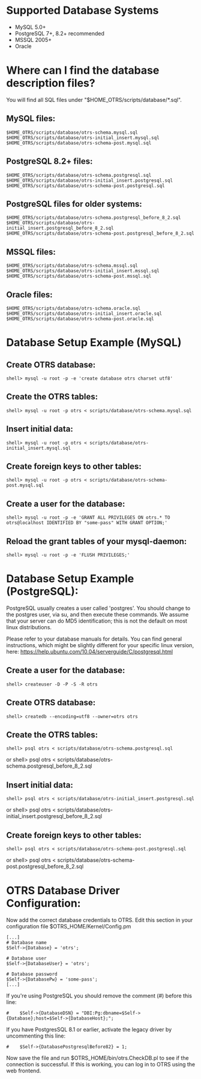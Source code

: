 Supported Database Systems
==========================

- MySQL 5.0+
- PostgreSQL 7+, 8.2+ recommended
- MSSQL 2005+
- Oracle


Where can I find the database description files?
================================================

You will find all SQL files under "$HOME_OTRS/scripts/database/*.sql".

MySQL files:
----------------
    $HOME_OTRS/scripts/database/otrs-schema.mysql.sql
    $HOME_OTRS/scripts/database/otrs-initial_insert.mysql.sql
    $HOME_OTRS/scripts/database/otrs-schema-post.mysql.sql

PostgreSQL 8.2+ files:
---------------------
    $HOME_OTRS/scripts/database/otrs-schema.postgresql.sql
    $HOME_OTRS/scripts/database/otrs-initial_insert.postgresql.sql
    $HOME_OTRS/scripts/database/otrs-schema-post.postgresql.sql

PostgreSQL files for older systems:
-----------------------------------
    $HOME_OTRS/scripts/database/otrs-schema.postgresql_before_8_2.sql
    $HOME_OTRS/scripts/database/otrs-initial_insert.postgresql_before_8_2.sql
    $HOME_OTRS/scripts/database/otrs-schema-post.postgresql_before_8_2.sql

MSSQL files:
----------------
    $HOME_OTRS/scripts/database/otrs-schema.mssql.sql
    $HOME_OTRS/scripts/database/otrs-initial_insert.mssql.sql
    $HOME_OTRS/scripts/database/otrs-schema-post.mssql.sql

Oracle files:
----------------
    $HOME_OTRS/scripts/database/otrs-schema.oracle.sql
    $HOME_OTRS/scripts/database/otrs-initial_insert.oracle.sql
    $HOME_OTRS/scripts/database/otrs-schema-post.oracle.sql


Database Setup Example (MySQL)
==============================

Create OTRS database:
---------------------
    shell> mysql -u root -p -e 'create database otrs charset utf8'

Create the OTRS tables:
-----------------------
    shell> mysql -u root -p otrs < scripts/database/otrs-schema.mysql.sql

Insert initial data:
-------------------
    shell> mysql -u root -p otrs < scripts/database/otrs-initial_insert.mysql.sql

Create foreign keys to other tables:
------------------------------------
    shell> mysql -u root -p otrs < scripts/database/otrs-schema-post.mysql.sql

Create a user for the database:
-------------------------------
    shell> mysql -u root -p -e 'GRANT ALL PRIVILEGES ON otrs.* TO otrs@localhost IDENTIFIED BY "some-pass" WITH GRANT OPTION;'

Reload the grant tables of your mysql-daemon:
---------------------------------------------
    shell> mysql -u root -p -e 'FLUSH PRIVILEGES;'


Database Setup Example (PostgreSQL):
====================================

PostgreSQL usually creates a user called 'postgres'. You should change
to the postgres user, via su, and then execute these commands.
We assume that your server can do MD5 identification; this is not
the default on most linux distributions.

Please refer to your database manuals for details. You can find general
instructions, which might be slightly different for your specific linux
version, here: https://help.ubuntu.com/10.04/serverguide/C/postgresql.html

Create a user for the database:
-------------------------------
    shell> createuser -D -P -S -R otrs

Create OTRS database:
---------------------
    shell> createdb --encoding=utf8 --owner=otrs otrs

Create the OTRS tables:
-----------------------
    shell> psql otrs < scripts/database/otrs-schema.postgresql.sql
 or
    shell> psql otrs < scripts/database/otrs-schema.postgresql_before_8_2.sql

Insert initial data:
-------------------
    shell> psql otrs < scripts/database/otrs-initial_insert.postgresql.sql
 or
    shell> psql otrs < scripts/database/otrs-initial_insert.postgresql_before_8_2.sql

Create foreign keys to other tables:
------------------------------------
    shell> psql otrs < scripts/database/otrs-schema-post.postgresql.sql
 or
    shell> psql otrs < scripts/database/otrs-schema-post.postgresql_before_8_2.sql


OTRS Database Driver Configuration:
===================================

Now add the correct database credentials to OTRS. Edit this section in your
configuration file $OTRS_HOME/Kernel/Config.pm

    [...]
    # Database name
    $Self->{Database} = 'otrs';

    # Database user
    $Self->{DatabaseUser} = 'otrs';

    # Database password
    $Self->{DatabasePw} = 'some-pass';
    [...]

If you're using PostgreSQL you should remove the comment (#)
before this line:

    #    $Self->{DatabaseDSN} = "DBI:Pg:dbname=$Self->{Database};host=$Self->{DatabaseHost};";

If you have PostgresSQL 8.1 or earlier, activate the legacy driver by uncommenting this line:

    #    $Self->{DatabasePostgresqlBefore82} = 1;


Now save the file and run $OTRS_HOME/bin/otrs.CheckDB.pl to see if the connection
is successful. If this is working, you can log in to OTRS using the web frontend.
